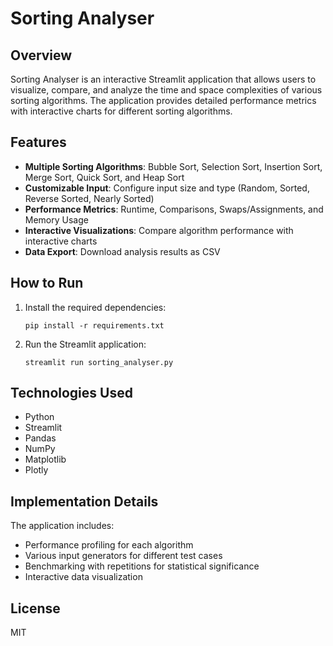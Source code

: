 # Sorting Analyser

## Overview
Sorting Analyser is an interactive Streamlit application that allows users to visualize, compare, and analyze the time and space complexities of various sorting algorithms. The application provides detailed performance metrics with interactive charts for different sorting algorithms.

## Features
- **Multiple Sorting Algorithms**: Bubble Sort, Selection Sort, Insertion Sort, Merge Sort, Quick Sort, and Heap Sort
- **Customizable Input**: Configure input size and type (Random, Sorted, Reverse Sorted, Nearly Sorted)
- **Performance Metrics**: Runtime, Comparisons, Swaps/Assignments, and Memory Usage
- **Interactive Visualizations**: Compare algorithm performance with interactive charts
- **Data Export**: Download analysis results as CSV

## How to Run
1. Install the required dependencies:
   ```
   pip install -r requirements.txt
   ```
2. Run the Streamlit application:
   ```
   streamlit run sorting_analyser.py
   ```

## Technologies Used
- Python
- Streamlit
- Pandas
- NumPy
- Matplotlib
- Plotly

## Implementation Details
The application includes:
- Performance profiling for each algorithm
- Various input generators for different test cases
- Benchmarking with repetitions for statistical significance
- Interactive data visualization

## License
MIT
